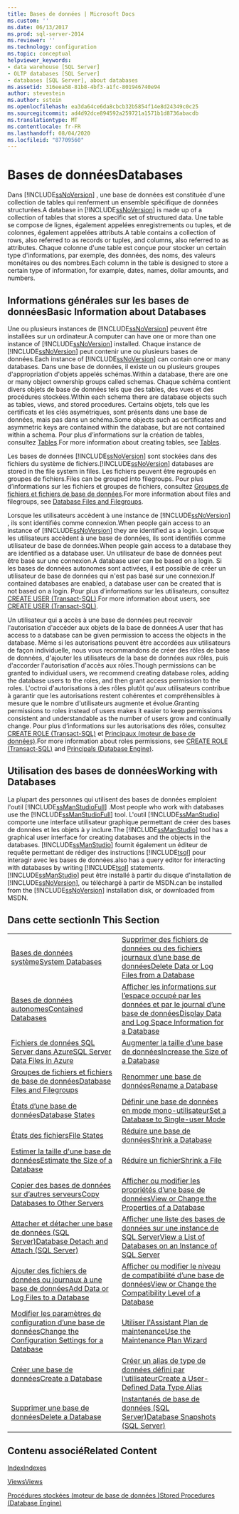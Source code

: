 ```yaml
---
title: Bases de données | Microsoft Docs
ms.custom: ''
ms.date: 06/13/2017
ms.prod: sql-server-2014
ms.reviewer: ''
ms.technology: configuration
ms.topic: conceptual
helpviewer_keywords:
- data warehouse [SQL Server]
- OLTP databases [SQL Server]
- databases [SQL Server], about databases
ms.assetid: 316eea58-81b8-4bf3-a1fc-801946740e94
author: stevestein
ms.author: sstein
ms.openlocfilehash: ea3da64ce6da8cbcb32b5854f14e8d24349c0c25
ms.sourcegitcommit: ad4d92dce894592a259721a1571b1d8736abacdb
ms.translationtype: MT
ms.contentlocale: fr-FR
ms.lasthandoff: 08/04/2020
ms.locfileid: "87709560"
---
```

# <a name="databases"></a><span data-ttu-id="5d3ac-102">Bases de données</span><span class="sxs-lookup"><span data-stu-id="5d3ac-102">Databases</span></span>
  <span data-ttu-id="5d3ac-103">Dans [!INCLUDE[ssNoVersion](../../includes/ssnoversion-md.md)] , une base de données est constituée d'une collection de tables qui renferment un ensemble spécifique de données structurées.</span><span class="sxs-lookup"><span data-stu-id="5d3ac-103">A database in [!INCLUDE[ssNoVersion](../../includes/ssnoversion-md.md)] is made up of a collection of tables that stores a specific set of structured data.</span></span> <span data-ttu-id="5d3ac-104">Une table se compose de lignes, également appelées enregistrements ou tuples, et de colonnes, également appelées attributs.</span><span class="sxs-lookup"><span data-stu-id="5d3ac-104">A table contains a collection of rows, also referred to as records or tuples, and columns, also referred to as attributes.</span></span> <span data-ttu-id="5d3ac-105">Chaque colonne d'une table est conçue pour stocker un certain type d'informations, par exemple, des données, des noms, des valeurs monétaires ou des nombres.</span><span class="sxs-lookup"><span data-stu-id="5d3ac-105">Each column in the table is designed to store a certain type of information, for example, dates, names, dollar amounts, and numbers.</span></span>  
  
## <a name="basic-information-about-databases"></a><span data-ttu-id="5d3ac-106">Informations générales sur les bases de données</span><span class="sxs-lookup"><span data-stu-id="5d3ac-106">Basic Information about Databases</span></span>  
 <span data-ttu-id="5d3ac-107">Une ou plusieurs instances de [!INCLUDE[ssNoVersion](../../includes/ssnoversion-md.md)] peuvent être installées sur un ordinateur.</span><span class="sxs-lookup"><span data-stu-id="5d3ac-107">A computer can have one or more than one instance of [!INCLUDE[ssNoVersion](../../includes/ssnoversion-md.md)] installed.</span></span> <span data-ttu-id="5d3ac-108">Chaque instance de [!INCLUDE[ssNoVersion](../../includes/ssnoversion-md.md)] peut contenir une ou plusieurs bases de données.</span><span class="sxs-lookup"><span data-stu-id="5d3ac-108">Each instance of [!INCLUDE[ssNoVersion](../../includes/ssnoversion-md.md)] can contain one or many databases.</span></span>  <span data-ttu-id="5d3ac-109">Dans une base de données, il existe un ou plusieurs groupes d'appropriation d'objets appelés schémas.</span><span class="sxs-lookup"><span data-stu-id="5d3ac-109">Within a database, there are one or many object ownership groups called schemas.</span></span> <span data-ttu-id="5d3ac-110">Chaque schéma contient divers objets de base de données tels que des tables, des vues et des procédures stockées.</span><span class="sxs-lookup"><span data-stu-id="5d3ac-110">Within each schema there are database objects such as tables, views, and stored procedures.</span></span> <span data-ttu-id="5d3ac-111">Certains objets, tels que les certificats et les clés asymétriques, sont présents dans une base de données, mais pas dans un schéma.</span><span class="sxs-lookup"><span data-stu-id="5d3ac-111">Some objects such as certificates and asymmetric keys are contained within the database, but are not contained within a schema.</span></span> <span data-ttu-id="5d3ac-112">Pour plus d’informations sur la création de tables, consultez [Tables](../tables/tables.md).</span><span class="sxs-lookup"><span data-stu-id="5d3ac-112">For more information about creating tables, see [Tables](../tables/tables.md).</span></span>  
  
 <span data-ttu-id="5d3ac-113">Les bases de données [!INCLUDE[ssNoVersion](../../includes/ssnoversion-md.md)] sont stockées dans des fichiers du système de fichiers.</span><span class="sxs-lookup"><span data-stu-id="5d3ac-113">[!INCLUDE[ssNoVersion](../../includes/ssnoversion-md.md)] databases are stored in the file system in files.</span></span> <span data-ttu-id="5d3ac-114">Les fichiers peuvent être regroupés en groupes de fichiers.</span><span class="sxs-lookup"><span data-stu-id="5d3ac-114">Files can be grouped into filegroups.</span></span> <span data-ttu-id="5d3ac-115">Pour plus d’informations sur les fichiers et groupes de fichiers, consultez [Groupes de fichiers et fichiers de base de données](database-files-and-filegroups.md).</span><span class="sxs-lookup"><span data-stu-id="5d3ac-115">For more information about files and filegroups, see [Database Files and Filegroups](database-files-and-filegroups.md).</span></span>  
  
 <span data-ttu-id="5d3ac-116">Lorsque les utilisateurs accèdent à une instance de [!INCLUDE[ssNoVersion](../../includes/ssnoversion-md.md)] , ils sont identifiés comme connexion.</span><span class="sxs-lookup"><span data-stu-id="5d3ac-116">When people gain access to an instance of [!INCLUDE[ssNoVersion](../../includes/ssnoversion-md.md)] they are identified as a login.</span></span> <span data-ttu-id="5d3ac-117">Lorsque les utilisateurs accèdent à une base de données, ils sont identifiés comme utilisateur de base de données.</span><span class="sxs-lookup"><span data-stu-id="5d3ac-117">When people gain access to a database they are identified as a database user.</span></span> <span data-ttu-id="5d3ac-118">Un utilisateur de base de données peut être basé sur une connexion.</span><span class="sxs-lookup"><span data-stu-id="5d3ac-118">A database user can be based on a login.</span></span> <span data-ttu-id="5d3ac-119">Si les bases de données autonomes sont activées, il est possible de créer un utilisateur de base de données qui n'est pas basé sur une connexion.</span><span class="sxs-lookup"><span data-stu-id="5d3ac-119">If contained databases are enabled, a database user can be created that is not based on a login.</span></span> <span data-ttu-id="5d3ac-120">Pour plus d’informations sur les utilisateurs, consultez [CREATE USER &#40;Transact-SQL&#41;](/sql/t-sql/statements/create-user-transact-sql).</span><span class="sxs-lookup"><span data-stu-id="5d3ac-120">For more information about users, see [CREATE USER &#40;Transact-SQL&#41;](/sql/t-sql/statements/create-user-transact-sql).</span></span>  
  
 <span data-ttu-id="5d3ac-121">Un utilisateur qui a accès à une base de données peut recevoir l'autorisation d'accéder aux objets de la base de données.</span><span class="sxs-lookup"><span data-stu-id="5d3ac-121">A user that has access to a database can be given permission to access the objects in the database.</span></span> <span data-ttu-id="5d3ac-122">Même si les autorisations peuvent être accordées aux utilisateurs de façon individuelle, nous vous recommandons de créer des rôles de base de données, d'ajouter les utilisateurs de la base de données aux rôles, puis d'accorder l'autorisation d'accès aux rôles.</span><span class="sxs-lookup"><span data-stu-id="5d3ac-122">Though permissions can be granted to individual users, we recommend creating database roles, adding the database users to the roles, and then grant access permission to the roles.</span></span> <span data-ttu-id="5d3ac-123">L'octroi d'autorisations à des rôles plutôt qu'aux utilisateurs contribue à garantir que les autorisations restent cohérentes et compréhensibles à mesure que le nombre d'utilisateurs augmente et évolue.</span><span class="sxs-lookup"><span data-stu-id="5d3ac-123">Granting permissions to roles instead of users makes it easier to keep permissions consistent and understandable as the number of users grow and continually change.</span></span> <span data-ttu-id="5d3ac-124">Pour plus d’informations sur les autorisations des rôles, consultez [CREATE ROLE &#40;Transact-SQL&#41;](/sql/t-sql/statements/create-role-transact-sql) et [Principaux &#40;moteur de base de données&#41;](../security/authentication-access/principals-database-engine.md).</span><span class="sxs-lookup"><span data-stu-id="5d3ac-124">For more information about roles permissions, see [CREATE ROLE &#40;Transact-SQL&#41;](/sql/t-sql/statements/create-role-transact-sql) and [Principals &#40;Database Engine&#41;](../security/authentication-access/principals-database-engine.md).</span></span>  
  
## <a name="working-with-databases"></a><span data-ttu-id="5d3ac-125">Utilisation des bases de données</span><span class="sxs-lookup"><span data-stu-id="5d3ac-125">Working with Databases</span></span>  
 <span data-ttu-id="5d3ac-126">La plupart des personnes qui utilisent des bases de données emploient l'outil [!INCLUDE[ssManStudioFull](../../includes/ssmanstudiofull-md.md)] .</span><span class="sxs-lookup"><span data-stu-id="5d3ac-126">Most people who work with databases use the [!INCLUDE[ssManStudioFull](../../includes/ssmanstudiofull-md.md)] tool.</span></span> <span data-ttu-id="5d3ac-127">L'outil [!INCLUDE[ssManStudio](../../includes/ssmanstudio-md.md)] comporte une interface utilisateur graphique permettant de créer des bases de données et les objets à y inclure.</span><span class="sxs-lookup"><span data-stu-id="5d3ac-127">The [!INCLUDE[ssManStudio](../../includes/ssmanstudio-md.md)] tool has a graphical user interface for creating databases and the objects in the databases.</span></span> [!INCLUDE[ssManStudio](../../includes/ssmanstudio-md.md)] <span data-ttu-id="5d3ac-128">fournit également un éditeur de requête permettant de rédiger des instructions [!INCLUDE[tsql](../../includes/tsql-md.md)] pour interagir avec les bases de données.</span><span class="sxs-lookup"><span data-stu-id="5d3ac-128">also has a query editor for interacting with databases by writing [!INCLUDE[tsql](../../includes/tsql-md.md)] statements.</span></span> [!INCLUDE[ssManStudio](../../includes/ssmanstudio-md.md)] <span data-ttu-id="5d3ac-129">peut être installé à partir du disque d'installation de [!INCLUDE[ssNoVersion](../../includes/ssnoversion-md.md)], ou téléchargé à partir de MSDN.</span><span class="sxs-lookup"><span data-stu-id="5d3ac-129">can be installed from the [!INCLUDE[ssNoVersion](../../includes/ssnoversion-md.md)] installation disk, or downloaded from MSDN.</span></span>  
  
## <a name="in-this-section"></a><span data-ttu-id="5d3ac-130">Dans cette section</span><span class="sxs-lookup"><span data-stu-id="5d3ac-130">In This Section</span></span>  
  
|||  
|-|-|  
|[<span data-ttu-id="5d3ac-131">Bases de données système</span><span class="sxs-lookup"><span data-stu-id="5d3ac-131">System Databases</span></span>](system-databases.md)|[<span data-ttu-id="5d3ac-132">Supprimer des fichiers de données ou des fichiers journaux d’une base de données</span><span class="sxs-lookup"><span data-stu-id="5d3ac-132">Delete Data or Log Files from a Database</span></span>](delete-data-or-log-files-from-a-database.md)|  
|[<span data-ttu-id="5d3ac-133">Bases de données autonomes</span><span class="sxs-lookup"><span data-stu-id="5d3ac-133">Contained Databases</span></span>](contained-databases.md)|[<span data-ttu-id="5d3ac-134">Afficher les informations sur l’espace occupé par les données et par le journal d’une base de données</span><span class="sxs-lookup"><span data-stu-id="5d3ac-134">Display Data and Log Space Information for a Database</span></span>](display-data-and-log-space-information-for-a-database.md)|  
|[<span data-ttu-id="5d3ac-135">Fichiers de données SQL Server dans Azure</span><span class="sxs-lookup"><span data-stu-id="5d3ac-135">SQL Server Data Files in Azure</span></span>](sql-server-data-files-in-microsoft-azure.md)|[<span data-ttu-id="5d3ac-136">Augmenter la taille d’une base de données</span><span class="sxs-lookup"><span data-stu-id="5d3ac-136">Increase the Size of a Database</span></span>](increase-the-size-of-a-database.md)|  
|[<span data-ttu-id="5d3ac-137">Groupes de fichiers et fichiers de base de données</span><span class="sxs-lookup"><span data-stu-id="5d3ac-137">Database Files and Filegroups</span></span>](database-files-and-filegroups.md)|[<span data-ttu-id="5d3ac-138">Renommer une base de données</span><span class="sxs-lookup"><span data-stu-id="5d3ac-138">Rename a Database</span></span>](rename-a-database.md)|  
|[<span data-ttu-id="5d3ac-139">États d’une base de données</span><span class="sxs-lookup"><span data-stu-id="5d3ac-139">Database States</span></span>](database-states.md)|[<span data-ttu-id="5d3ac-140">Définir une base de données en mode mono-utilisateur</span><span class="sxs-lookup"><span data-stu-id="5d3ac-140">Set a Database to Single-user Mode</span></span>](set-a-database-to-single-user-mode.md)|  
|[<span data-ttu-id="5d3ac-141">États des fichiers</span><span class="sxs-lookup"><span data-stu-id="5d3ac-141">File States</span></span>](file-states.md)|[<span data-ttu-id="5d3ac-142">Réduire une base de données</span><span class="sxs-lookup"><span data-stu-id="5d3ac-142">Shrink a Database</span></span>](shrink-a-database.md)|  
|[<span data-ttu-id="5d3ac-143">Estimer la taille d'une base de données</span><span class="sxs-lookup"><span data-stu-id="5d3ac-143">Estimate the Size of a Database</span></span>](estimate-the-size-of-a-database.md)|[<span data-ttu-id="5d3ac-144">Réduire un fichier</span><span class="sxs-lookup"><span data-stu-id="5d3ac-144">Shrink a File</span></span>](shrink-a-file.md)|  
|[<span data-ttu-id="5d3ac-145">Copier des bases de données sur d’autres serveurs</span><span class="sxs-lookup"><span data-stu-id="5d3ac-145">Copy Databases to Other Servers</span></span>](copy-databases-to-other-servers.md)|[<span data-ttu-id="5d3ac-146">Afficher ou modifier les propriétés d’une base de données</span><span class="sxs-lookup"><span data-stu-id="5d3ac-146">View or Change the Properties of a Database</span></span>](view-or-change-the-properties-of-a-database.md)|  
|[<span data-ttu-id="5d3ac-147">Attacher et détacher une base de données &#40;SQL Server&#41;</span><span class="sxs-lookup"><span data-stu-id="5d3ac-147">Database Detach and Attach &#40;SQL Server&#41;</span></span>](database-detach-and-attach-sql-server.md)|[<span data-ttu-id="5d3ac-148">Afficher une liste des bases de données sur une instance de SQL Server</span><span class="sxs-lookup"><span data-stu-id="5d3ac-148">View a List of Databases on an Instance of SQL Server</span></span>](view-a-list-of-databases-on-an-instance-of-sql-server.md)|  
|[<span data-ttu-id="5d3ac-149">Ajouter des fichiers de données ou journaux à une base de données</span><span class="sxs-lookup"><span data-stu-id="5d3ac-149">Add Data or Log Files to a Database</span></span>](add-data-or-log-files-to-a-database.md)|[<span data-ttu-id="5d3ac-150">Afficher ou modifier le niveau de compatibilité d’une base de données</span><span class="sxs-lookup"><span data-stu-id="5d3ac-150">View or Change the Compatibility Level of a Database</span></span>](view-or-change-the-compatibility-level-of-a-database.md)|  
|[<span data-ttu-id="5d3ac-151">Modifier les paramètres de configuration d’une base de données</span><span class="sxs-lookup"><span data-stu-id="5d3ac-151">Change the Configuration Settings for a Database</span></span>](change-the-configuration-settings-for-a-database.md)|[<span data-ttu-id="5d3ac-152">Utiliser l'Assistant Plan de maintenance</span><span class="sxs-lookup"><span data-stu-id="5d3ac-152">Use the Maintenance Plan Wizard</span></span>](../maintenance-plans/use-the-maintenance-plan-wizard.md)|  
|[<span data-ttu-id="5d3ac-153">Créer une base de données</span><span class="sxs-lookup"><span data-stu-id="5d3ac-153">Create a Database</span></span>](create-a-database.md)|[<span data-ttu-id="5d3ac-154">Créer un alias de type de données défini par l’utilisateur</span><span class="sxs-lookup"><span data-stu-id="5d3ac-154">Create a User-Defined Data Type Alias</span></span>](create-a-user-defined-data-type-alias.md)|  
|[<span data-ttu-id="5d3ac-155">Supprimer une base de données</span><span class="sxs-lookup"><span data-stu-id="5d3ac-155">Delete a Database</span></span>](delete-a-database.md)|[<span data-ttu-id="5d3ac-156">Instantanés de base de données &#40;SQL Server&#41;</span><span class="sxs-lookup"><span data-stu-id="5d3ac-156">Database Snapshots &#40;SQL Server&#41;</span></span>](database-snapshots-sql-server.md)|  
  
## <a name="related-content"></a><span data-ttu-id="5d3ac-157">Contenu associé</span><span class="sxs-lookup"><span data-stu-id="5d3ac-157">Related Content</span></span>  
 [<span data-ttu-id="5d3ac-158">Index</span><span class="sxs-lookup"><span data-stu-id="5d3ac-158">Indexes</span></span>](../indexes/indexes.md)  
  
 [<span data-ttu-id="5d3ac-159">Views</span><span class="sxs-lookup"><span data-stu-id="5d3ac-159">Views</span></span>](../views/views.md)  
  
 [<span data-ttu-id="5d3ac-160">Procédures stockées &#40;moteur de base de données &#41;</span><span class="sxs-lookup"><span data-stu-id="5d3ac-160">Stored Procedures &#40;Database Engine&#41;</span></span>](../stored-procedures/stored-procedures-database-engine.md)  
  
  
